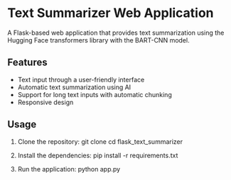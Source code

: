# Text Summarizer Web Application

A Flask-based web application that provides text summarization using the Hugging Face transformers library with the BART-CNN model.

## Features

- Text input through a user-friendly interface
- Automatic text summarization using AI
- Support for long text inputs with automatic chunking
- Responsive design

## Usage

1. Clone the repository: 
git clone <repository-url>
cd flask_text_summarizer

2. Install the dependencies:
pip install -r requirements.txt

3. Run the application:
python app.py





 
